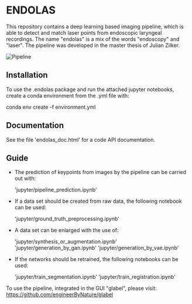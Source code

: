 # ENDOLAS

This repository contains a deep learning based imaging pipeline, which is able to detect and match laser points from endoscopic laryngeal recordings. The name "endolas" is a mix of the words "endoscopy" and "laser".
The pipeline was developed in the master thesis of Julian Zilker.

![Pipeline](https://github.com/engineerByNature/endolas/blob/master/endolas_doc/pipeline.png)

## Installation

To use the .endolas package and run the attached jupyter notebooks, create a conda environment from the .yml file with:

  conda env create -f environment.yml

## Documentation

See the file 'endolas_doc.html' for a code API documentation.

## Guide

* The prediction of keypoints from images by the pipeline can be carried out with:

  'jupyter/pipeline_prediction.ipynb'

* If a data set should be created from raw data, the following notebook can be used:

  'jupyter/ground_truth_preprocessing.ipynb'
  
* A data set can be enlarged with the use of:

  'jupyter/synthesis_or_augmentation.ipynb'
  'jupyter/generation_by_gan.ipynb'
  'jupyter/generation_by_vae.ipynb'

* If the networks should be retrained, the following notebooks can be used:

  'jupyter/train_segmentation.ipynb'
  'jupyter/train_registration.ipynb'
  
  
To use the pipeline, integrated in the GUI "glabel", please visit:
https://github.com/engineerByNature/glabel
